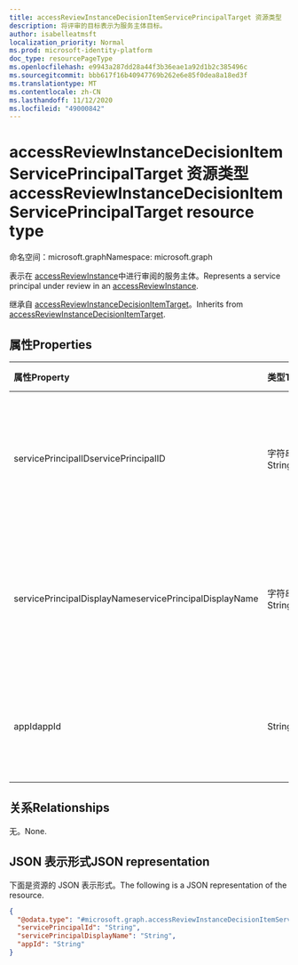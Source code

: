 ```yaml
---
title: accessReviewInstanceDecisionItemServicePrincipalTarget 资源类型
description: 将评审的目标表示为服务主体目标。
author: isabelleatmsft
localization_priority: Normal
ms.prod: microsoft-identity-platform
doc_type: resourcePageType
ms.openlocfilehash: e9943a287dd28a44f3b36eae1a92d1b2c385496c
ms.sourcegitcommit: bbb617f16b40947769b262e6e85f0dea8a18ed3f
ms.translationtype: MT
ms.contentlocale: zh-CN
ms.lasthandoff: 11/12/2020
ms.locfileid: "49000842"
---
```

# <a name="accessreviewinstancedecisionitemserviceprincipaltarget-resource-type"></a><span data-ttu-id="15d45-103">accessReviewInstanceDecisionItemServicePrincipalTarget 资源类型</span><span class="sxs-lookup"><span data-stu-id="15d45-103">accessReviewInstanceDecisionItemServicePrincipalTarget resource type</span></span>

<span data-ttu-id="15d45-104">命名空间：microsoft.graph</span><span class="sxs-lookup"><span data-stu-id="15d45-104">Namespace: microsoft.graph</span></span>

<span data-ttu-id="15d45-105">表示在 [accessReviewInstance](accessreviewinstance.md)中进行审阅的服务主体。</span><span class="sxs-lookup"><span data-stu-id="15d45-105">Represents a service principal under review in an [accessReviewInstance](accessreviewinstance.md).</span></span>

<span data-ttu-id="15d45-106">继承自 [accessReviewInstanceDecisionItemTarget](../resources/accessreviewinstancedecisionitemtarget.md)。</span><span class="sxs-lookup"><span data-stu-id="15d45-106">Inherits from [accessReviewInstanceDecisionItemTarget](../resources/accessreviewinstancedecisionitemtarget.md).</span></span>

## <a name="properties"></a><span data-ttu-id="15d45-107">属性</span><span class="sxs-lookup"><span data-stu-id="15d45-107">Properties</span></span>
| <span data-ttu-id="15d45-108">属性</span><span class="sxs-lookup"><span data-stu-id="15d45-108">Property</span></span> | <span data-ttu-id="15d45-109">类型</span><span class="sxs-lookup"><span data-stu-id="15d45-109">Type</span></span> | <span data-ttu-id="15d45-110">说明</span><span class="sxs-lookup"><span data-stu-id="15d45-110">Description</span></span> |
| :--------------------------- | :------------------------ | :---------- |
| <span data-ttu-id="15d45-111">servicePrincipalID</span><span class="sxs-lookup"><span data-stu-id="15d45-111">servicePrincipalID</span></span> | <span data-ttu-id="15d45-112">字符串</span><span class="sxs-lookup"><span data-stu-id="15d45-112">String</span></span> | <span data-ttu-id="15d45-113">要查看其访问权限的服务主体的标识符。</span><span class="sxs-lookup"><span data-stu-id="15d45-113">The identifier of the service principal whose access is being reviewed.</span></span> |
| <span data-ttu-id="15d45-114">servicePrincipalDisplayName</span><span class="sxs-lookup"><span data-stu-id="15d45-114">servicePrincipalDisplayName</span></span> | <span data-ttu-id="15d45-115">字符串</span><span class="sxs-lookup"><span data-stu-id="15d45-115">String</span></span> | <span data-ttu-id="15d45-116">要查看其访问权限的服务主体的显示名称。</span><span class="sxs-lookup"><span data-stu-id="15d45-116">The display name of the service principal whose access is being reviewed.</span></span> |
| <span data-ttu-id="15d45-117">appId</span><span class="sxs-lookup"><span data-stu-id="15d45-117">appId</span></span> | <span data-ttu-id="15d45-118">String</span><span class="sxs-lookup"><span data-stu-id="15d45-118">String</span></span> | <span data-ttu-id="15d45-119">要查看的服务主体实体的 appId。</span><span class="sxs-lookup"><span data-stu-id="15d45-119">The appId for the service principal entity being reviewed.</span></span> |

## <a name="relationships"></a><span data-ttu-id="15d45-120">关系</span><span class="sxs-lookup"><span data-stu-id="15d45-120">Relationships</span></span>
<span data-ttu-id="15d45-121">无。</span><span class="sxs-lookup"><span data-stu-id="15d45-121">None.</span></span>

## <a name="json-representation"></a><span data-ttu-id="15d45-122">JSON 表示形式</span><span class="sxs-lookup"><span data-stu-id="15d45-122">JSON representation</span></span>
<span data-ttu-id="15d45-123">下面是资源的 JSON 表示形式。</span><span class="sxs-lookup"><span data-stu-id="15d45-123">The following is a JSON representation of the resource.</span></span>
<!-- {
  "blockType": "resource",
  "@odata.type": "microsoft.graph.accessReviewInstanceDecisionItemServicePrincipalTarget"
}
-->
``` json
{
  "@odata.type": "#microsoft.graph.accessReviewInstanceDecisionItemServicePrincipalTarget",
  "servicePrincipalId": "String",
  "servicePrincipalDisplayName": "String",
  "appId": "String"
}
```
